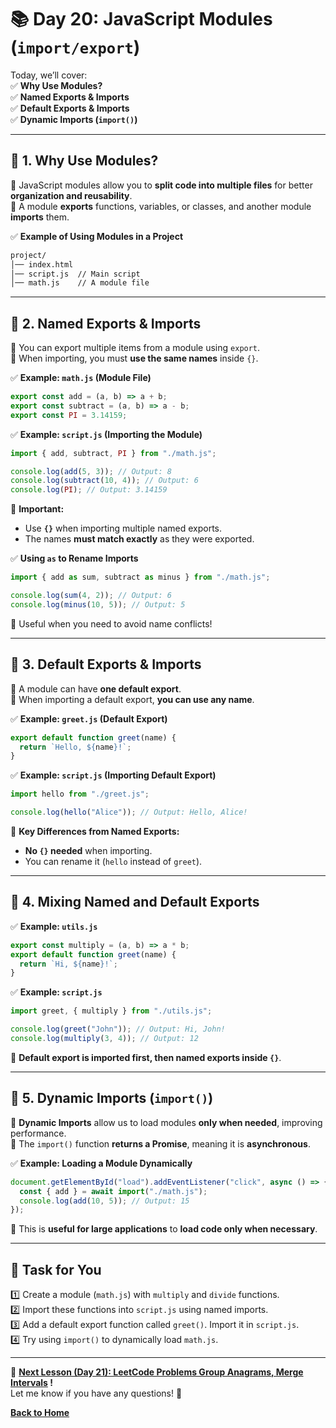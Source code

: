 # **📚 Day 20: JavaScript Modules (`import/export`)**  

Today, we’ll cover:  
✅ **Why Use Modules?**  
✅ **Named Exports & Imports**  
✅ **Default Exports & Imports**  
✅ **Dynamic Imports (`import()`)**  

---

## **🔹 1. Why Use Modules?**  
📌 JavaScript modules allow you to **split code into multiple files** for better **organization and reusability**.  
📌 A module **exports** functions, variables, or classes, and another module **imports** them.  

✅ **Example of Using Modules in a Project**  
```txt
project/
│── index.html
│── script.js  // Main script
│── math.js    // A module file
```

---

## **🔹 2. Named Exports & Imports**  
📌 You can export multiple items from a module using `export`.  
📌 When importing, you must **use the same names** inside `{}`.  

✅ **Example: `math.js` (Module File)**
```js
export const add = (a, b) => a + b;
export const subtract = (a, b) => a - b;
export const PI = 3.14159;
```

✅ **Example: `script.js` (Importing the Module)**
```js
import { add, subtract, PI } from "./math.js";

console.log(add(5, 3)); // Output: 8
console.log(subtract(10, 4)); // Output: 6
console.log(PI); // Output: 3.14159
```
🚀 **Important:**  
- Use **`{}`** when importing multiple named exports.  
- The names **must match exactly** as they were exported.  

✅ **Using `as` to Rename Imports**  
```js
import { add as sum, subtract as minus } from "./math.js";

console.log(sum(4, 2)); // Output: 6
console.log(minus(10, 5)); // Output: 5
```
🔹 Useful when you need to avoid name conflicts!  

---

## **🔹 3. Default Exports & Imports**  
📌 A module can have **one default export**.  
📌 When importing a default export, **you can use any name**.  

✅ **Example: `greet.js` (Default Export)**
```js
export default function greet(name) {
  return `Hello, ${name}!`;
}
```

✅ **Example: `script.js` (Importing Default Export)**
```js
import hello from "./greet.js";

console.log(hello("Alice")); // Output: Hello, Alice!
```
🚀 **Key Differences from Named Exports:**  
- **No `{}` needed** when importing.  
- You can rename it (`hello` instead of `greet`).  

---

## **🔹 4. Mixing Named and Default Exports**  
✅ **Example: `utils.js`**
```js
export const multiply = (a, b) => a * b;
export default function greet(name) {
  return `Hi, ${name}!`;
}
```
✅ **Example: `script.js`**
```js
import greet, { multiply } from "./utils.js";

console.log(greet("John")); // Output: Hi, John!
console.log(multiply(3, 4)); // Output: 12
```
🔹 **Default export is imported first, then named exports inside `{}`**.  

---

## **🔹 5. Dynamic Imports (`import()`)**  
📌 **Dynamic Imports** allow us to load modules **only when needed**, improving performance.  
📌 The `import()` function **returns a Promise**, meaning it is **asynchronous**.  

✅ **Example: Loading a Module Dynamically**  
```js
document.getElementById("load").addEventListener("click", async () => {
  const { add } = await import("./math.js");
  console.log(add(10, 5)); // Output: 15
});
```
🔹 This is **useful for large applications** to **load code only when necessary**.  

---

## **📝 Task for You**  
1️⃣ Create a module (`math.js`) with `multiply` and `divide` functions.  
2️⃣ Import these functions into `script.js` using named imports.  
3️⃣ Add a default export function called `greet()`. Import it in `script.js`.  
4️⃣ Try using `import()` to dynamically load `math.js`.  

---

🎯 **[Next Lesson (Day 21): LeetCode Problems Group Anagrams, Merge Intervals](../day_21/README.md) !**  
Let me know if you have any questions! 🚀

[**Back to Home**](../../../README.md)